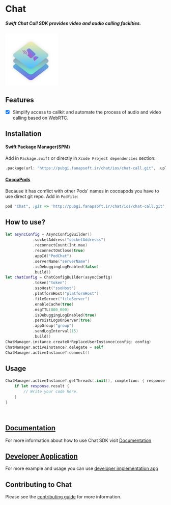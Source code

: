# Chat

<h5>Swift Chat Call SDK provides video and audio calling facilities.</h5>

<img src="https://github.com/hamed8080/chat-call/raw/main/images/icon.png"  width="164" height="164">

## Features

- [x] Simplify access to callkit and automate the process of audio and video calling based on WebRTC.

## Installation

#### Swift Package Manager(SPM) 

Add in `Package.swift` or directly in `Xcode Project dependencies` section:

```swift
.package(url: "https://pubgi.fanapsoft.ir/chat/ios/chat-call.git", .upToNextMinor(from: "1.0.0")),
```

#### [CocoaPods](https://cocoapods.org) 
Because it has conflict with other Pods' names in cocoapods you have to use direct git repo.
Add in `Podfile`:

```ruby
pod "Chat", :git => 'http://pubgi.fanapsoft.ir/chat/ios/chat-call.git', :tag => '1.0.0'
```

## How to use? 

```swift
let asyncConfig = AsyncConfigBuilder()
            .socketAddress("socketAddresss")
            .reconnectCount(Int.max)
            .reconnectOnClose(true)
            .appId("PodChat")
            .serverName("serverName")
            .isDebuggingLogEnabled(false)
            .build()
let chatConfig = ChatConfigBuilder(asyncConfig)
            .token("token")
            .ssoHost("ssoHost")
            .platformHost("platformHost")
            .fileServer("fileServer")
            .enableCache(true)
            .msgTTL(800_000)
            .isDebuggingLogEnabled(true)
            .persistLogsOnServer(true)
            .appGroup("group")
            .sendLogInterval(15)
            .build()
ChatManager.instance.createOrReplaceUserInstance(config: config)
ChatManager.activeInstance?.delegate = self
ChatManager.activeInstance?.connect()
```

## Usage 
```swift
ChatManager.activeInstance?.getThreads(.init(), completion: { response in
    if let response.result {
        // Write your code here.
    }
}
```
<br/>

## [Documentation](https://hamed8080.github.io/chat-call/documentation/chat-call)
For more information about how to use Chat SDK visit [Documentation](https://hamed8080.github.io/chat-call/documentation/chat-call/) 
<br/>

## [Developer Application](https://github.com/hamed8080/ChatApplication) 
For more example and usage you can use [developer implementation app](https://pubgi.fanapsoft.ir/chat/ios/chatapplication)
<br/>

## Contributing to Chat
Please see the [contributing guide](/CONTRIBUTING.md) for more information.

<!-- Copyright (c) 2021-2022 Apple Inc and the Swift Project authors. All Rights Reserved. -->
